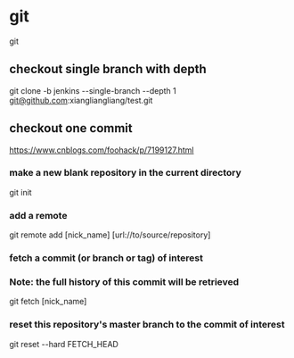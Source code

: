 # git
git

## checkout single branch with depth

git clone -b jenkins --single-branch --depth 1  git@github.com:xiangliangliang/test.git

## checkout one commit 

https://www.cnblogs.com/foohack/p/7199127.html

### make a new blank repository in the current directory
git init

### add a remote
git remote add [nick_name] [url://to/source/repository]

### fetch a commit (or branch or tag) of interest
### Note: the full history of this commit will be retrieved
git fetch [nick_name] <sha1-of-commit-of-interest>

### reset this repository's master branch to the commit of interest
git reset --hard FETCH_HEAD
